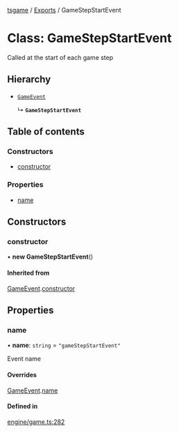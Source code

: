 [tsgame](../README.md) / [Exports](../modules.md) / GameStepStartEvent

# Class: GameStepStartEvent

Called at the start of each game step

## Hierarchy

- [`GameEvent`](GameEvent.md)

  ↳ **`GameStepStartEvent`**

## Table of contents

### Constructors

- [constructor](GameStepStartEvent.md#constructor)

### Properties

- [name](GameStepStartEvent.md#name)

## Constructors

### constructor

• **new GameStepStartEvent**()

#### Inherited from

[GameEvent](GameEvent.md).[constructor](GameEvent.md#constructor)

## Properties

### name

• **name**: `string` = `"gameStepStartEvent"`

Event name

#### Overrides

[GameEvent](GameEvent.md).[name](GameEvent.md#name)

#### Defined in

[engine/game.ts:282](https://github.com/ashleycheung/tsgame/blob/0573a5b/src/engine/game.ts#L282)
